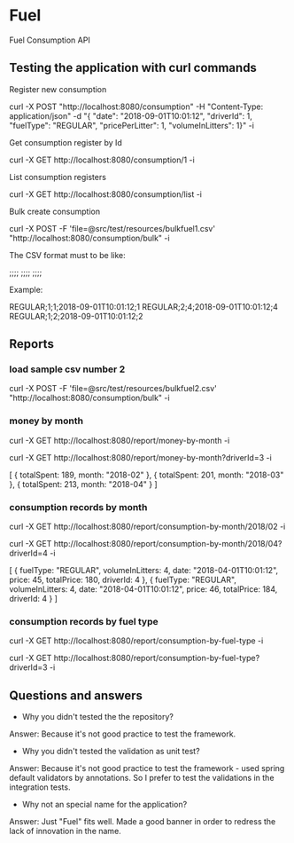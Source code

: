 # Fuel
Fuel Consumption API

## Testing the application with curl commands

Register new consumption

curl -X POST "http://localhost:8080/consumption" -H "Content-Type: application/json" -d "{ \"date\": \"2018-09-01T10:01:12\", \"driverId\": 1, \"fuelType\": \"REGULAR\", \"pricePerLitter\": 1, \"volumeInLitters\": 1}" -i

Get consumption register by Id

curl -X GET http://localhost:8080/consumption/1 -i

List consumption registers

curl -X GET http://localhost:8080/consumption/list -i

Bulk create consumption

curl -X POST -F 'file=@src/test/resources/bulkfuel1.csv' "http://localhost:8080/consumption/bulk" -i

The CSV format must to be like:

<fuel type>;<price per litter>;<volume in litters>;<date>;<driver>
<fuel type>;<price per litter>;<volume in litters>;<date>;<driver>
<fuel type>;<price per litter>;<volume in litters>;<date>;<driver>

Example:

REGULAR;1;1;2018-09-01T10:01:12;1
REGULAR;2;4;2018-09-01T10:01:12;4
REGULAR;1;2;2018-09-01T10:01:12;2

## Reports

### load sample csv number 2

curl -X POST -F 'file=@src/test/resources/bulkfuel2.csv' "http://localhost:8080/consumption/bulk" -i

### money by month

curl -X GET http://localhost:8080/report/money-by-month -i

curl -X GET http://localhost:8080/report/money-by-month?driverId=3 -i

[
	{
		totalSpent: 189,
		month: "2018-02"
	},
	{
		totalSpent: 201,
		month: "2018-03"
	},
	{
		totalSpent: 213,
		month: "2018-04"
	}
]

### consumption records by month

curl -X GET http://localhost:8080/report/consumption-by-month/2018/02 -i

curl -X GET http://localhost:8080/report/consumption-by-month/2018/04?driverId=4 -i

[
	{
		fuelType: "REGULAR",
		volumeInLitters: 4,
		date: "2018-04-01T10:01:12",
		price: 45,
		totalPrice: 180,
		driverId: 4
	},
	{
		fuelType: "REGULAR",
		volumeInLitters: 4,
		date: "2018-04-01T10:01:12",
		price: 46,
		totalPrice: 184,
		driverId: 4
	}
]

### consumption records by fuel type

curl -X GET http://localhost:8080/report/consumption-by-fuel-type -i

curl -X GET http://localhost:8080/report/consumption-by-fuel-type?driverId=3 -i

## Questions and answers

* Why you didn't tested the the repository?

Answer: Because it's not good practice to test the framework.

* Why you didn't tested the validation as unit test?

Answer: Because it's not good practice to test the framework - used spring default validators by annotations. So I prefer to test the validations in the integration tests.

* Why not an special name for the application?

Answer: Just "Fuel" fits well. Made a good banner in order to redress the lack of innovation in the name.
